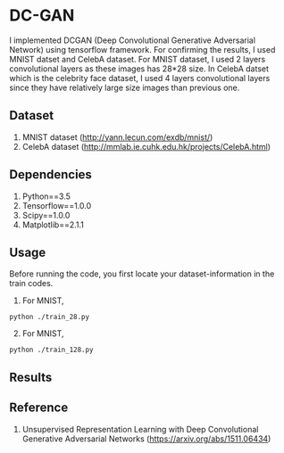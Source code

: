 # DC-GAN
I implemented DCGAN (Deep Convolutional Generative Adversarial Network) using tensorflow framework. For confirming the results, I used MNIST datset and CelebA dataset. For MNIST dataset, I used 2 layers convolutional layers as these images has 28*28 size. In CelebA datset which is the celebrity face dataset, I used 4 layers convolutional layers since they have relatively large size images than previous one. 

## Dataset
1. MNIST dataset (http://yann.lecun.com/exdb/mnist/) 
2. CelebA dataset (http://mmlab.ie.cuhk.edu.hk/projects/CelebA.html)

## Dependencies
1. Python==3.5
2. Tensorflow==1.0.0
3. Scipy==1.0.0
4. Matplotlib==2.1.1

## Usage

Before running the code, you first locate your dataset-information in the train codes.

1. For MNIST,
<pre><code>python ./train_28.py</code></pre>

2. For MNIST,
<pre><code>python ./train_128.py</code></pre>

## Results

## Reference
1. Unsupervised Representation Learning with Deep Convolutional Generative Adversarial Networks (https://arxiv.org/abs/1511.06434)